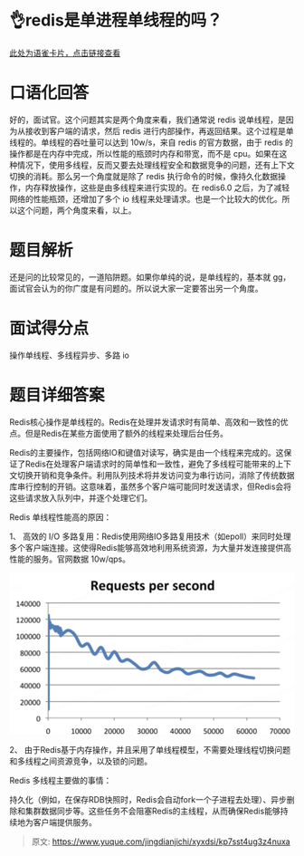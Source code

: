 # 👌redis是单进程单线程的吗？

[此处为语雀卡片，点击链接查看](https://www.yuque.com/jingdianjichi/xyxdsi/kp7sst4ug3z4nuxa#APeEi)

# 口语化回答
好的，面试官。这个问题其实是两个角度来看，我们通常说 redis 说单线程，是因为从接收到客户端的请求，然后 redis 进行内部操作，再返回结果。这个过程是单线程的。单线程的吞吐量可以达到 10w/s，来自 redis 的官方数据，由于 redis 的操作都是在内存中完成，所以性能的瓶颈时内存和带宽，而不是 cpu。如果在这种情况下，使用多线程，反而又要去处理线程安全和数据竞争的问题，还有上下文切换的消耗。那么另一个角度就是除了 redis 执行命令的时候，像持久化数据操作，内存释放操作，这些是由多线程来进行实现的。在 redis6.0 之后，为了减轻网络的性能瓶颈，还增加了多个 io 线程来处理请求。也是一个比较大的优化。所以这个问题，两个角度来看，以上。

# 题目解析
还是问的比较常见的，一道陷阱题。如果你单纯的说，是单线程的，基本就 gg，面试官会认为的你广度是有问题的。所以说大家一定要答出另一个角度。

# 面试得分点
操作单线程、多线程异步、多路 io

# 题目详细答案
Redis核心操作是单线程的。Redis在处理并发请求时有简单、高效和一致性的优点。但是Redis在某些方面使用了额外的线程来处理后台任务。

Redis的主要操作，包括网络IO和键值对读写，确实是由一个线程来完成的。这保证了Redis在处理客户端请求时的简单性和一致性，避免了多线程可能带来的上下文切换开销和竞争条件。利用队列技术将并发访问变为串行访问，消除了传统数据库串行控制的开销。这意味着，虽然多个客户端可能同时发送请求，但Redis会将这些请求放入队列中，并逐个处理它们。

Redis 单线程性能高的原因：

1、 高效的 I/O 多路复用：Redis使用网络IO多路复用技术（如epoll）来同时处理多个客户端连接。这使得Redis能够高效地利用系统资源，为大量并发连接提供高性能的服务。官网数据 10w/qps。

![1722929009526-bfcecc6e-67d3-4236-934c-9c649d293814.png](./img/WtVF0PoknCIvl7k-/1722929009526-bfcecc6e-67d3-4236-934c-9c649d293814-103095.png)

2、 由于Redis基于内存操作，并且采用了单线程模型，不需要处理线程切换问题和多线程之间资源竞争，以及锁的问题。

Redis 多线程主要做的事情：

持久化（例如，在保存RDB快照时，Redis会自动fork一个子进程去处理）、异步删除和集群数据同步等。这些任务不会阻塞Redis的主线程，从而确保Redis能够持续地为客户端提供服务。



> 原文: <https://www.yuque.com/jingdianjichi/xyxdsi/kp7sst4ug3z4nuxa>